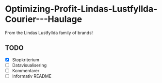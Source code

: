 # Optimizing-Profit-Lindas-Lustfyllda-Courier---Haulage
From the Lindas Lustfyllda family of brands!

## TODO
- [x] Stopkriterium
- [ ] Datavisualisering
- [ ] Kommentarer
- [ ] Informativ README